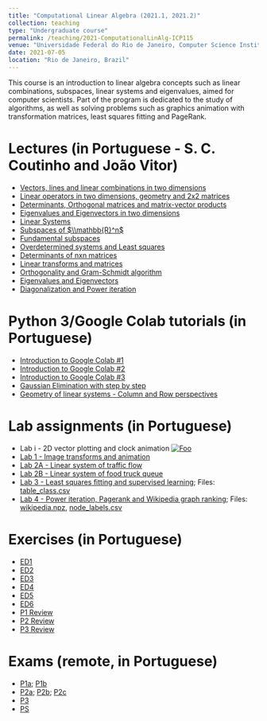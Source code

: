 ```yaml
---
title: "Computational Linear Algebra (2021.1, 2021.2)"
collection: teaching
type: "Undergraduate course"
permalink: /teaching/2021-ComputationalLinAlg-ICP115
venue: "Universidade Federal do Rio de Janeiro, Computer Science Institute"
date: 2021-07-05
location: "Rio de Janeiro, Brazil"
---
```


This course is an introduction to linear algebra concepts such as linear combinations, subspaces, linear systems and eigenvalues, aimed for computer scientists. Part of the program is dedicated to the study of algorithms, as well as solving problems such as graphics animation with transformation matrices, least squares fitting and PageRank.

Lectures (in Portuguese - S. C. Coutinho and João Vitor)
======

* [Vectors, lines and linear combinations in two dimensions](https://drive.google.com/drive/folders/11s55ZQ4rq_P5MdV0H4Al2l2W6Uy2EcSV?usp=sharing)
* [Linear operators in two dimensions, geometry and 2x2 matrices](https://drive.google.com/drive/folders/1wKRs1U-XpiJlJs8c4m9m5mKN_Bv2BNzi?usp=sharing)
* [Determinants, Orthogonal matrices and matrix-vector products](https://drive.google.com/drive/folders/1Oa5t68s80uDXR06fNV2qe7Sx2pMusNtV?usp=sharing)
* [Eigenvalues and Eigenvectors in two dimensions](https://drive.google.com/drive/folders/1kpqaMpDOO3wUmeuFyIkBKnai98q4cICb?usp=sharing)
* [Linear Systems](https://drive.google.com/drive/folders/1WqHWuWKraLzm1A2pyhiIFFbPUu-30W9Q?usp=sharing)
* [Subspaces of $\\mathbb{R}^n$](https://drive.google.com/drive/folders/1Wf-6wfu64wKeUxapt6xqBQDtNnjgRi52?usp=sharing)
* [Fundamental subspaces](https://drive.google.com/drive/folders/1tZazTQ19YSIDjmZC9bx6zw3Z8WZv9j_h?usp=sharing)
* [Overdetermined systems and Least squares](https://drive.google.com/drive/folders/1nyFwVkI4ocuflQlyfiy3C0c-q7oYLHc2?usp=sharing)
* [Determinants of nxn matrices](https://drive.google.com/drive/folders/1AiLsVu6eepZCtYSBcK2Lnig6iYVxmzVE?usp=sharing)
* [Linear transforms and matrices](https://drive.google.com/file/d/1M1b7vU8ROmMCJuWTu67Jbt2-0uB-C1JW/view?usp=sharing)
* [Orthogonality and Gram-Schmidt algorithm](https://drive.google.com/drive/folders/1fff4flqh-3zzca2sqen8e5I7nIPeL4jz?usp=sharing)
* [Eigenvalues and Eigenvectors](https://drive.google.com/drive/folders/1aEbX1DH5ZPjrXNrS0iTtns9EC15Zfo-2?usp=sharing)
* [Diagonalization and Power iteration](https://drive.google.com/drive/folders/1I8nzqLFYf2xxK63FvQGDNspYg1KhWENE?usp=sharing)


Python 3/Google Colab tutorials (in Portuguese)
======
* [Introduction to Google Colab #1](https://colab.research.google.com/drive/1w20jmqAUW0eUYJAUgCgg1Q50jmVM9Rlc?authuser=1#scrollTo=79FQOD2QzumL)
* [Introduction to Google Colab #2](https://colab.research.google.com/drive/1MyVaUnTYsfuk0YrWy9YJpX_-47lqErao?authuser=1#scrollTo=aXbOYtc0VNE1)
* [Introduction to Google Colab #3](https://colab.research.google.com/drive/1tdIHBe4MSMhu76ssaIQ-4aH3E1GFJ2KA?authuser=1#scrollTo=aXbOYtc0VNE1)
* [Gaussian Elimination with step by step](https://colab.research.google.com/drive/1_1lcF2-EXJksp7UFsvf9m4jY-mgK7DAm?authuser=1#scrollTo=pYIe5fhFqfu-)
* [Geometry of linear systems - Column and Row perspectives](https://colab.research.google.com/drive/19WfHjWNJufaB7GZuE0-EVYMFz8-NrSDn?authuser=1#scrollTo=pYIe5fhFqfu-)

Lab assignments (in Portuguese)
======
* Lab i - 2D vector plotting and clock animation <a href="https://colab.research.google.com/drive/1kWJyqOHgSP0R20iGTwSY_K7ZNZjfm_XD?authuser=1#scrollTo=meS1sE10zumD" rel="some text">![Foo](http://www.google.com.au/images/nav_logo7.png)</a> 
* [Lab 1 - Image transforms and animation](https://colab.research.google.com/drive/19jySLJgJCQDS2U74aZ3xyIXpt3vWOOhH?authuser=1#scrollTo=e5Ll-WGV2OXH)
* [Lab 2A - Linear system of traffic flow](https://colab.research.google.com/drive/1s5ZkXzRjiKZvi4XO1WXQW1Ldvu9GEGFU?authuser=1#scrollTo=0hdilromszRN)
* [Lab 2B - Linear system of food truck queue](https://colab.research.google.com/drive/1DPUtq6Fv60Osxp4mxcDdnpL25BqAeQB6?authuser=1#scrollTo=meS1sE10zumD)
* [Lab 3 - Least squares fitting and supervised learning](https://colab.research.google.com/drive/1H_U9DgrPQ9aV3r_jBOOQKCGielzJKYvS?authuser=1#scrollTo=ePEcuAeLqizO); Files: [table_class.csv](http://jvitordeoliveira96.github.io/files/UFRJ_courses/ALA_ICP115/Assignments/table_class.csv)
* [Lab 4 - Power iteration, Pagerank and Wikipedia graph ranking](https://colab.research.google.com/drive/1OhRbVoTVo8wS8yr2dvUtlG97LtHrR9k_?authuser=1#scrollTo=Oy8ZXxFsWXVZ); Files: [wikipedia.npz](http://jvitordeoliveira96.github.io/files/UFRJ_courses/ALA_ICP115/Assignments/wikipedia.npz), [node_labels.csv](http://jvitordeoliveira96.github.io/files/UFRJ_courses/ALA_ICP115/Assignments/node_labels.csv)


Exercises (in Portuguese)
======
* [ED1](http://jvitordeoliveira96.github.io/files/UFRJ_courses/ALA_ICP115/Exercises/Collier/ed01a.pdf)
* [ED2](http://jvitordeoliveira96.github.io/files/UFRJ_courses/ALA_ICP115/Exercises/Collier/ed02a.pdf)
* [ED3](http://jvitordeoliveira96.github.io/files/UFRJ_courses/ALA_ICP115/Exercises/Collier/ed03.pdf)
* [ED4](http://jvitordeoliveira96.github.io/files/UFRJ_courses/ALA_ICP115/Exercises/Collier/ed4.pdf)
* [ED5](http://jvitordeoliveira96.github.io/files/UFRJ_courses/ALA_ICP115/Exercises/Collier/ed05.pdf)
* [ED6](http://jvitordeoliveira96.github.io/files/UFRJ_courses/ALA_ICP115/Exercises/Collier/ed06a.pdf)
* [P1 Review](http://jvitordeoliveira96.github.io/files/UFRJ_courses/ALA_ICP115/Exercises/JoaoV/ed01a.pdf)
* [P2 Review](http://jvitordeoliveira96.github.io/files/UFRJ_courses/ALA_ICP115/Exercises/JoaoV/ed2.pdf)
* [P3 Review](http://jvitordeoliveira96.github.io/files/UFRJ_courses/ALA_ICP115/Exercises/JoaoV/ed3.pdf)

Exams (remote, in Portuguese) 
======
* [P1a](http://jvitordeoliveira96.github.io/files/UFRJ_courses/ALA_ICP115/Exams/p1a.pdf); [P1b](http://jvitordeoliveira96.github.io/files/UFRJ_courses/ALA_ICP115/Exams/p1c.pdf)
* [P2a](http://jvitordeoliveira96.github.io/files/UFRJ_courses/ALA_ICP115/Exams/p2.pdf); [P2b](http://jvitordeoliveira96.github.io/files/UFRJ_courses/ALA_ICP115/Exams/p2b.pdf); [P2c](http://jvitordeoliveira96.github.io/files/UFRJ_courses/ALA_ICP115/Exams/p2c.pdf)
* [P3]( )
* [PS](http://jvitordeoliveira96.github.io/files/UFRJ_courses/ALA_ICP115/Exams/ps.pdf)